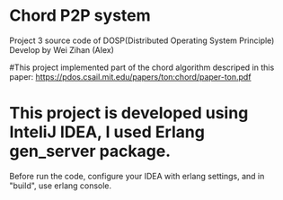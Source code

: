 # Chord P2P system
Project 3 source code of DOSP(Distributed Operating System Principle)
Develop by Wei Zihan (Alex)

#This project implemented part of the chord algorithm descriped in this paper:
https://pdos.csail.mit.edu/papers/ton:chord/paper-ton.pdf

# This project is developed using InteliJ IDEA, I used Erlang gen_server package. 
Before run the code, configure your IDEA with erlang settings, and in "build", use erlang console.
